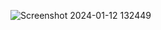 ![Screenshot 2024-01-12 132449](https://github.com/Rahul02M/-Horizontal-Scroll-Animation/assets/133855195/617ab3a3-62b5-43f5-bbc7-886bf0b8b31a)
